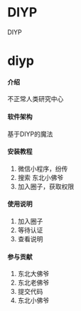 # DIYP
DIYP
# diyp

#### 介绍
不正常人类研究中心

#### 软件架构
基于DIYP的魔法

#### 安装教程

1.  微信小程序，纷传
2.  搜索 东北小佛爷
3.  加入圈子，获取权限

#### 使用说明

1.  加入圈子
2.  等待认证
3.  查看说明

#### 参与贡献

1.  东北大佛爷
2.  东北老佛爷
3.  提交代码
4.  东北小佛爷
